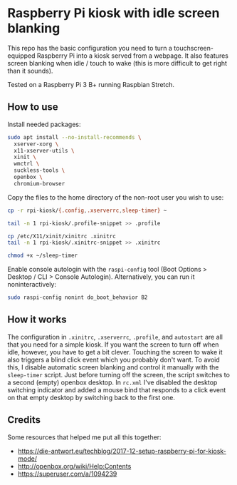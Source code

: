 # Raspberry Pi kiosk with idle screen blanking

This repo has the basic configuration you need to turn a touchscreen-equipped Raspberry Pi into a kiosk served from a webpage. It also features screen blanking when idle / touch to wake (this is more difficult to get right than it sounds).

Tested on a Raspberry Pi 3 B+ running Raspbian Stretch.

## How to use

Install needed packages:

```bash
sudo apt install --no-install-recommends \
  xserver-xorg \
  x11-xserver-utils \
  xinit \
  wmctrl \
  suckless-tools \
  openbox \
  chromium-browser
```

Copy the files to the home directory of the non-root user you wish to use:

```bash
cp -r rpi-kiosk/{.config,.xserverrc,sleep-timer} ~

tail -n 1 rpi-kiosk/.profile-snippet >> .profile

cp /etc/X11/xinit/xinitrc .xinitrc
tail -n 1 rpi-kiosk/.xinitrc-snippet >> .xinitrc

chmod +x ~/sleep-timer
```

Enable console autologin with the `raspi-config` tool (Boot Options > Desktop / CLI > Console Autologin). Alternatively, you can run it noninteractively:

```bash
sudo raspi-config nonint do_boot_behavior B2
```

## How it works

The configuration in `.xinitrc`, `.xserverrc`, `.profile`, and `autostart` are all that you need for a simple kiosk. If you want the screen to turn off when idle, however, you have to get a bit clever. Touching the screen to wake it also triggers a blind click event which you probably don't want. To avoid this, I disable automatic screen blanking and control it manually with the `sleep-timer` script. Just before turning off the screen, the script switches to a second (empty) openbox desktop. In `rc.xml` I've disabled the desktop switching indicator and added a mouse bind that responds to a click event on that empty desktop by switching back to the first one.

## Credits

Some resources that helped me put all this together:
- https://die-antwort.eu/techblog/2017-12-setup-raspberry-pi-for-kiosk-mode/
- http://openbox.org/wiki/Help:Contents
- https://superuser.com/a/1094239
